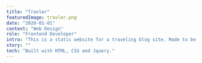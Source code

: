 ```yaml
---
title: "Travler"
featuredImage: travler.png
date: "2020-01-01"
context: "Web Design"
role: "Frontend Developer"
intro: "This is a static website for a traveling blog site. Made to be a responsive front page. I developed the layout from a design mockup."
story: ""
tech: "Built with HTML, CSS and Jquery."
---
```

